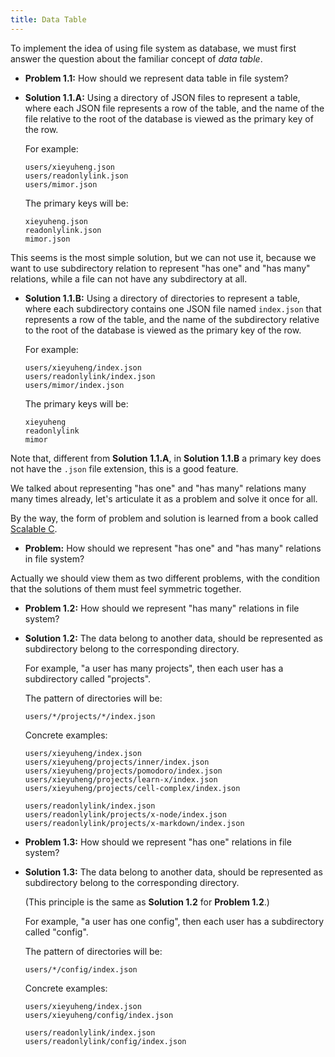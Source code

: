 ```yaml
---
title: Data Table
---
```


To implement the idea of using file system as database,
we must first answer the question about
the familiar concept of _data table_.

- **Problem 1.1:** How should we represent data table in file system?

- **Solution 1.1.A:** Using a directory of JSON files to represent a table,
  where each JSON file represents a row of the table,
  and the name of the file relative to the root of the database
  is viewed as the primary key of the row.

  For example:

  ```
  users/xieyuheng.json
  users/readonlylink.json
  users/mimor.json
  ```

  The primary keys will be:

  ```
  xieyuheng.json
  readonlylink.json
  mimor.json
  ```

This seems is the most simple solution, but we can not use it,
because we want to use subdirectory relation
to represent "has one" and "has many" relations,
while a file can not have any subdirectory at all.

- **Solution 1.1.B:** Using a directory of directories to represent a table,
  where each subdirectory contains one JSON file named `index.json`
  that represents a row of the table,
  and the name of the subdirectory relative to the root of the database
  is viewed as the primary key of the row.

  For example:

  ```
  users/xieyuheng/index.json
  users/readonlylink/index.json
  users/mimor/index.json
  ```

  The primary keys will be:

  ```
  xieyuheng
  readonlylink
  mimor
  ```

Note that, different from **Solution 1.1.A**,
in **Solution 1.1.B** a primary key does not have the `.json` file extension,
this is a good feature.

We talked about representing "has one" and "has many" relations
many many times already, let's articulate it as a problem
and solve it once for all.

By the way, the form of problem and solution is learned from a book called [Scalable C](https://readonly.link/books/https://books.readonly.link/scalable-c/book.json).

- **Problem:** How should we represent "has one" and "has many" relations in file system?

Actually we should view them as two different problems,
with the condition that the solutions of them must feel symmetric together.

- **Problem 1.2:** How should we represent "has many" relations in file system?

- **Solution 1.2:** The data belong to another data,
  should be represented as subdirectory belong to the corresponding directory.

  For example, "a user has many projects",
  then each user has a subdirectory called "projects".

  The pattern of directories will be:

  ```
  users/*/projects/*/index.json
  ```

  Concrete examples:

  ```
  users/xieyuheng/index.json
  users/xieyuheng/projects/inner/index.json
  users/xieyuheng/projects/pomodoro/index.json
  users/xieyuheng/projects/learn-x/index.json
  users/xieyuheng/projects/cell-complex/index.json

  users/readonlylink/index.json
  users/readonlylink/projects/x-node/index.json
  users/readonlylink/projects/x-markdown/index.json
  ```

- **Problem 1.3:** How should we represent "has one" relations in file system?

- **Solution 1.3:** The data belong to another data,
  should be represented as subdirectory belong to the corresponding directory.

  (This principle is the same as **Solution 1.2** for **Problem 1.2**.)

  For example, "a user has one config",
  then each user has a subdirectory called "config".

  The pattern of directories will be:

  ```
  users/*/config/index.json
  ```

  Concrete examples:

  ```
  users/xieyuheng/index.json
  users/xieyuheng/config/index.json

  users/readonlylink/index.json
  users/readonlylink/config/index.json
  ```
